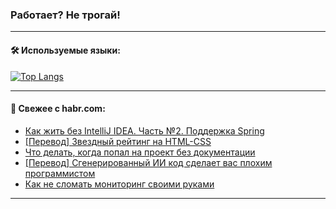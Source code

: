 ### Работает? Не трогай!

---
<!--
#### 🛠️ Technical stack:

![Java](https://img.shields.io/badge/Java-informational?logo=Oracle&style=flat&logoColor=white&color=FF4500)
![Kotlin](https://img.shields.io/badge/Kotlin-informational?logo=Kotlin&style=flat&logoColor=white&color=774D97)
![TS](https://img.shields.io/badge/TypeScript-informational?logo=typeScript&style=flat&logoColor=black&color=017acc)
![Python](https://img.shields.io/badge/Python-informational?logo=Python&style=flat&logoColor=black&color=ffdd54) <br>
![Spring](https://img.shields.io/badge/Spring-informational?logo=Spring&style=flat&logoColor=white&color=6DB33F) 
![SpringBoot](https://img.shields.io/badge/SpringBoot-informational?logo=SpringBoot&style=flat&logoColor=white&color=6DB33F)
![Nest](https://img.shields.io/badge/NestJS-informational?logo=NestJS&style=flat&logoColor=white&color=E0234E) 
![NodeJS](https://img.shields.io/badge/NodeJS-informational?logo=node.js&style=flat&logoColor=white&color=70A760)<br>
![PostgreSQL](https://img.shields.io/badge/PostgreSQL-informational?logo=PostgreSQL&style=flat&logoColor=white&color=DAA520)
![MongoDB](https://img.shields.io/badge/MongoDB-informational?logo=MongoDB&style=flat&logoColor=white&color=870000)
![Apache](https://img.shields.io/badge/Apache-informational?logo=apache&style=flat&logoColor=white&color=f74e28)

___ 
-->

#### 🛠️ Используемые языки:

[![Top Langs](https://github-readme-stats-82jvfl3w3-advtsettinggmailcoms-projects.vercel.app/api/top-langs/?username=zloylis&langs_count=10&hide_title=true&title_color=e6edf3&size_weight=0.5&count_weight=0.5&layout=compact&hide_progress=true&hide_border=true&theme=dracula)](https://github.com/zloylis)

<!---


####  :octocat:&nbsp;&nbsp; Статистика:

![GitHub stats](https://github-readme-stats-u2qms2cxw-advtsettinggmailcoms-projects.vercel.app/api?username=zloylis&show_icons=true&hide_border=true&theme=dracula&title_color=e6edf3&include_all_commits=true&count_private=true&hide_rank=false&hide_title=true&rank_icon=github)
-->
---

#### 💬 Свежее с habr.com:

<!-- BLOG-POST-LIST:START -->
- [Как жить без IntelliJ IDEA. Часть №2. Поддержка Spring](https://habr.com/ru/companies/spring_aio/articles/854062/?utm_source=habrahabr&utm_medium=rss&utm_campaign=854062)
- [[Перевод] Звездный рейтинг на HTML-CSS](https://habr.com/ru/articles/853458/?utm_source=habrahabr&utm_medium=rss&utm_campaign=853458)
- [Что делать, когда попал на проект без документации](https://habr.com/ru/companies/alfa/articles/853396/?utm_source=habrahabr&utm_medium=rss&utm_campaign=853396)
- [[Перевод] Сгенерированный ИИ код сделает вас плохим программистом](https://habr.com/ru/companies/ruvds/articles/853996/?utm_source=habrahabr&utm_medium=rss&utm_campaign=853996)
- [Как не сломать мониторинг своими руками](https://habr.com/ru/companies/sberbank/articles/854046/?utm_source=habrahabr&utm_medium=rss&utm_campaign=854046)
<!-- BLOG-POST-LIST:END -->

---
